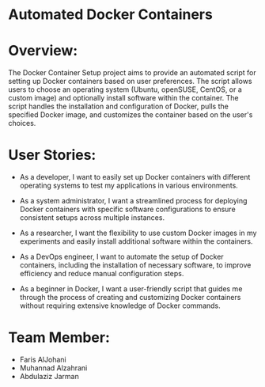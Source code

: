 # Automated Docker Containers


# Overview:
The Docker Container Setup project aims to provide an automated script for setting up Docker containers based on user preferences. The script allows users to choose an operating system (Ubuntu, openSUSE, CentOS, or a custom image) and optionally install software within the container. The script handles the installation and configuration of Docker, pulls the specified Docker image, and customizes the container based on the user's choices.


# User Stories:
- As a developer, I want to easily set up Docker containers with different operating systems to test my applications in various environments.

- As a system administrator, I want a streamlined process for deploying Docker containers with specific software configurations to ensure consistent setups across multiple instances.

- As a researcher, I want the flexibility to use custom Docker images in my experiments and easily install additional software within the containers.

- As a DevOps engineer, I want to automate the setup of Docker containers, including the installation of necessary software, to improve efficiency and reduce manual configuration steps.

- As a beginner in Docker, I want a user-friendly script that guides me through the process of creating and customizing Docker containers without requiring extensive knowledge of Docker commands.

# Team Member:
- Faris AlJohani
- Muhannad Alzahrani
- Abdulaziz Jarman
 
